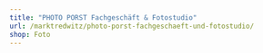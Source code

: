 ```yaml
---
title: "PHOTO PORST Fachgeschäft & Fotostudio"
url: /marktredwitz/photo-porst-fachgeschaeft-und-fotostudio/
shop: Foto
---
```

